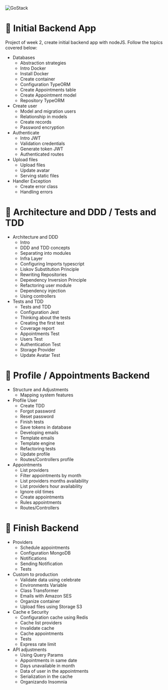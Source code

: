<img alt="GoStack" src="https://storage.googleapis.com/golden-wind/bootcamp-gostack/header-desafios.png" />

# 🚀️ Initial Backend App

Project of week 2, create initial backend app with nodeJS. Follow the topics covered below:
- Databases
  - Abstraction strategies
  - Intro Docker
  - Install Docker
  - Create container
  - Configuration TypeORM
  - Create Appointments table
  - Create Appointment model
  - Repository TypeORM
- Create user
  - Model and migration users
  - Relationship in models
  - Create records
  - Password encryption
- Authenticate
  - Intro JWT
  - Validation credentials
  - Generate token JWT
  - Authenticated routes
- Upload files
  - Upload files
  - Update avatar
  - Serving static files
- Handler Exception
  - Create error class
  - Handling errors

# 🚀️ Architecture and DDD / Tests and TDD
- Architecture and DDD
  - Intro
  - DDD and TDD concepts
  - Separating into modules
  - Infra Layer
  - Configuring Imports typescript
  - Liskov Substitution Principle
  - Rewriting Repositories
  - Dependency Inversion Principle
  - Refactoring user module
  - Dependency injection
  - Using controllers
- Tests and TDD
  - Tests and TDD
  - Configuration Jest
  - Thinking about the tests
  - Creating the first test
  - Coverage report
  - Appointments Test
  - Users Test
  - Authentication Test
  - Storage Provider
  - Update Avatar Test

# 🚀️ Profile / Appointments Backend
- Structure and Adjustments
  - Mapping system features
- Profile User
  - Create TDD
  - Forgot password
  - Reset password
  - Finish tests
  - Save tokens in database
  - Developing emails
  - Template emails
  - Template engine
  - Refactoring tests
  - Update profile
  - Routes/Controllers profile
- Appointments
  - List providers
  - Filter appointments by month
  - List providers months availability
  - List providers hour availability
  - Ignore old times
  - Create appointments
  - Rules appointments
  - Routes/Controllers

# 🚀️ Finish Backend
- Providers
  - Schedule appointments
  - Configuration MongoDB
  - Notifications
  - Sending Notification
  - Tests
- Custom to production
  - Validate data using celebrate
  - Environments Variable
  - Class Transformer
  - Emails with Amazon SES
  - Organize container
  - Upload files using Storage S3
- Cache e Security
  - Configuration cache using Redis
  - Cache list providers
  - Invalidate cache
  - Cache appointments
  - Tests
  - Express rate limit
- API adjustments
  - Using Query Params
  - Appointments in same date
  - Days unavailable in month
  - Data of user in the appointments
  - Serialization in the cache
  - Organizando Insomnia
